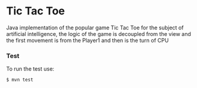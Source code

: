 # Tic Tac Toe
Java implementation of the popular game Tic Tac Toe for the subject of artificial intelligence, the logic of the game is decoupled from the view and the first movement is from the Player1 and then is the turn of CPU

### Test
To run the test use:
```sh
$ mvn test
```
